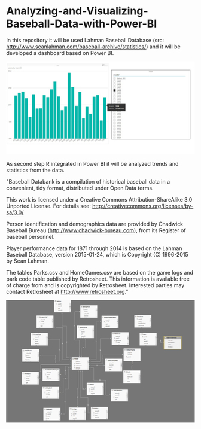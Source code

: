 # Analyzing-and-Visualizing-Baseball-Data-with-Power-BI

In this repository it will be used Lahman Baseball Database (src: http://www.seanlahman.com/baseball-archive/statistics/) and 
it will be developed a dashboard based on Power BI.

![alt tag](https://github.com/dogvile-gr/Analyzing-and-Visualizing-Baseball-Data-with-Power-BI/blob/master/images/slicer.jpg)



As second step R integrated in Power BI it will be analyzed trends and statistics from the data.

"Baseball Databank is a compilation of historical baseball data in a
convenient, tidy format, distributed under Open Data terms.

This work is licensed under a Creative Commons Attribution-ShareAlike
3.0 Unported License.  For details see:
http://creativecommons.org/licenses/by-sa/3.0/

Person identification and demographics data are provided by
Chadwick Baseball Bureau (http://www.chadwick-bureau.com),
from its Register of baseball personnel.

Player performance data for 1871 through 2014 is based on the
Lahman Baseball Database, version 2015-01-24, which is 
Copyright (C) 1996-2015 by Sean Lahman.

The tables Parks.csv and HomeGames.csv are based on the game logs
and park code table published by Retrosheet.
This information is available free of charge from and is copyrighted
by Retrosheet.  Interested parties may contact Retrosheet at 
http://www.retrosheet.org."

![alt tag](https://github.com/dogvile-gr/Analyzing-and-Visualizing-Baseball-Data-with-Power-BI/blob/master/images/tables.jpg)






















